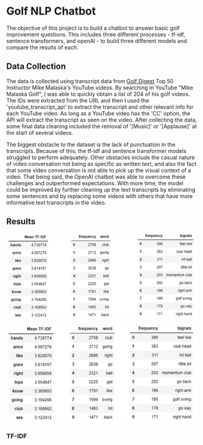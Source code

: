# Golf NLP Chatbot

The objective of this project is to build a chatbot to answer basic golf improvement questions. This includes three different processes - tf-idf, sentence transformers, and openAI - to build three different models and compare the results of each.

## Data Collection
The data is collected using transcript data from [Golf Digest](https://www.golfdigest.com/story/the-50-best-teachers-in-america) Top 50 Instructor Mike Malaska's YouTube videos. By searching in YouTube "Mike Malaska Golf", I was able to quickly obtain a list of 204 of his golf videos. The IDs were extracted from the URL and then I used the 'youtube_transcript_api' to extract the transcript and other relevant info for each YouTube video. As long as a YouTube video has the 'CC' option, the API will extract the transcript as seen on the video. After collecting the data, some final data cleaning included the removal of '[Music]' or '[Applause]' at the start of several videos.

The biggest obstacle to the dataset is the lack of punctuation in the transcripts. Because of this, the tf-idf and sentence transformer models struggled to perform adequately. Other obstacles include the casual nature of video conversation not being as specific as written text, and also the fact that some video conversation is not able to pick up the visual context of a video. That being said, the OpenAI chatbot was able to overcome these challenges and outperformed expectations. With more time, the model could be improved by further cleaning up the text transcripts by eliminating some sentences and by replacing some videos with others that have more informative text transcripts in the video.

## Results

![](/images/_nlp_golf_top10_tfidf.png)

![](/images/_nlp_golf_top_10_tfidf.png)


### TF-IDF
